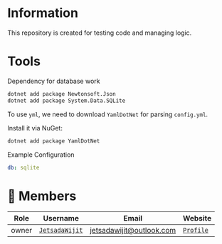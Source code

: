 # Information

This repository is created for testing code and managing logic.

# Tools

Dependency for database work
```sh
dotnet add package Newtonsoft.Json
dotnet add package System.Data.SQLite
```

To use `yml`, we need to download `YamlDotNet` for parsing `config.yml`.

Install it via NuGet:

```sh
dotnet add package YamlDotNet
```

Example Configuration

```yaml
db: sqlite
```

# 👥 Members

|Role|Username|Email|Website|
|-|-|-|-|
|owner|[`JetsadaWijit`](https://github.com/JetsadaWijit)|jetsadawijit@outlook.com|[`Profile`](https://jetsadawijit.github.io)|
